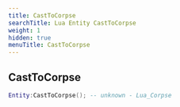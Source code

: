 ```yaml
---
title: CastToCorpse
searchTitle: Lua Entity CastToCorpse
weight: 1
hidden: true
menuTitle: CastToCorpse
---
```

## CastToCorpse
```lua
Entity:CastToCorpse(); -- unknown - Lua_Corpse
```